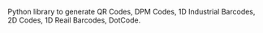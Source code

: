 Python library to generate QR Codes, DPM Codes, 1D Industrial Barcodes, 2D Codes, 1D Reail Barcodes, DotCode.